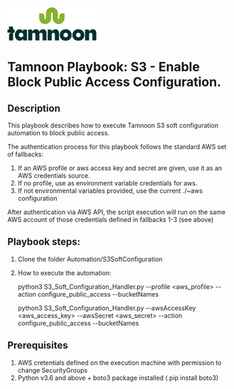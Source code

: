 
<img src="../../images/icons/Tamnoon.png" width="200"/>

# Tamnoon Playbook: S3 - Enable Block Public Access Configuration.

## Description
This playbook describes how to execute Tamnoon S3 soft configuration automation to block public access.

The authentication process for this playbook follows the standard AWS set of fallbacks:
1. If an AWS profile or aws access key and secret are given, use it as an AWS credentials source.
2. If no profile, use as environment variable credentials for aws.
3. If not environmental variables provided, use the current ./~aws configuration

After authentication via AWS API, the script execution will run on the same AWS account of those credentials defined in fallbacks 1-3 (see above)

## Playbook steps:
1. Clone the folder Automation/S3SoftConfiguration 
2. How to execute the automation:


    python3 S3_Soft_Configuration_Handler.py --profile <aws_profile> --action configure_public_access  --bucketNames <The S3 bucket name> 
    
    python3 S3_Soft_Configuration_Handler.py --awsAccessKey <aws_access_key> --awsSecret <aws_secret> --action configure_public_access  --bucketNames <The S3 bucket name> 

   


## Prerequisites 
1. AWS cretentials defined on the execution machine with permission to change SecurityGroups
2. Python v3.6  and above + boto3 package installed ( pip install boto3)


